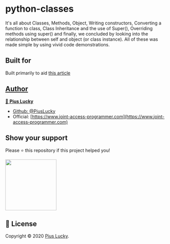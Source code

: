 # python-classes
It's all about Classes, Methods, Object, Writing constructors, Converting a function to class, Class Inheritance and the use of Super(), Overriding methods using super() and finally, we concluded by looking into the relationship between self and object (or class instance). All of these was made simple by using vivid code demonstrations.


## Built for
Built primarily to aid <a href= "https://www.joint-access-programmer.com/python-classes/" >this article</article>

## Author

👤 **Pius Lucky**

- Github: [@PiusLucky](https://github.com/PiusLucky)
- Official: [https://www.joint-access-programmer.com](https://www.joint-access-programmer.com)

## Show your support

Please ⭐️ this repository if this project helped you!

<a href="https://www.patreon.com/jointaccessprogrammer">
  <img src="https://c5.patreon.com/external/logo/become_a_patron_button@2x.png" width="160">
</a>

## 📝 License

Copyright © 2020 [Pius Lucky](https://github.com/PiusLucky).<br />








